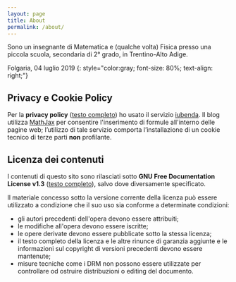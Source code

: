 ```yaml
---
layout: page
title: About
permalink: /about/
---
```


Sono un insegnante di Matematica e (qualche volta) Fisica presso una piccola scuola, secondaria di 2° grado, in Trentino-Alto Adige.

Folgaria, 04 luglio 2019
{: style="color:gray; font-size: 80%; text-align: right;"}

## Privacy e Cookie Policy
Per la **privacy policy** ([testo completo](https://www.iubenda.com/privacy-policy/33411247/legal)) ho usato il servizio [iubenda](https://www.iubenda.com/).
Il blog utilizza [MathJax](https://www.mathjax.org) per consentire l'inserimento di formule all'interno delle pagine web; l’utilizzo di tale servizio comporta l’installazione di un cookie tecnico di terze parti **non** profilante.

## Licenza dei contenuti
I contenuti di questo sito sono rilasciati sotto **GNU Free Documentation License v1.3** ([testo completo](https://www.gnu.org/licenses/fdl-1.3-standalone.html)), salvo dove diversamente specificato.

Il materiale concesso sotto la versione corrente della licenza può essere utilizzato a condizione che il suo uso sia conforme a determinate condizioni:

- gli autori precedenti dell'opera devono essere attribuiti;
- le modifiche all'opera devono essere iscritte;
- le opere derivate devono essere pubblicate sotto la stessa licenza;
- il testo completo della licenza e le altre rinunce di garanzia aggiunte e le informazioni sul copyright di versioni precedenti devono essere mantenute;
- misure tecniche come i DRM non possono essere utilizzate per controllare od ostruire distribuzioni o editing del documento.

